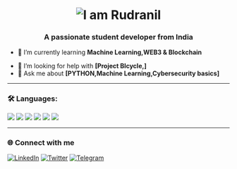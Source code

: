 <h1 align="center">
  <img src="https://readme-typing-svg.demolab.com?font=Fira+Code&pause=1000&color=22222&center=true&vCenter=true&width=445&lines=Hi+%F0%9F%91%8B%2C+I'm+Rudranil" alt="I am Rudranil " />
</h1>
<h3 align="center">A passionate student developer from India </h3>

<!-- 🔭 I’m currently working on **Smart WASTE segregation  & Tourism boos INDIA**-->
- 🌱 I’m currently learning **Machine Learning,WEB3 & Blockchain**
<!-- 👯 I’m looking to collaborate on **[Open source, projects, etc.]**-->
- 🤝 I’m looking for help with **[Project BIcycle,]**
- 💬 Ask me about **[PYTHON,Machine Learning,Cybersecurity basics]**
<!--- ⚡ Fun fact: **[]**-->

---

### 🛠️ Languages:

<p>
  <img src="https://img.shields.io/badge/-Python-EAC543?style=for-the-badge&logo=python&logoColor=white"/>
  <img src="https://img.shields.io/badge/-SQL-000000?style=for-the-badge&logo=postgresql&logoColor=white"/>
  <img src="https://img.shields.io/badge/-HTML5-E34F26?style=for-the-badge&logo=html5&logoColor=white"/>
  <img src="https://img.shields.io/badge/-CSS3-1572B6?style=for-the-badge&logo=css3&logoColor=white"/>
  <img src="https://img.shields.io/badge/- -ff5561?style=for-the-badge&logo=C&logoColor=white"/>
  <img src="https://img.shields.io/badge/-C++-00599C?style=for-the-badge&logo=c%2B%2B&logoColor=white"/>

</p>

---

<!--### 📈 GitHub Stats

<p>
  <img src="https://github-readme-stats.vercel.app/api?username=rudranil5&show_icons=true&theme=radical" alt="rudranil5" />
  <img src="https://github-readme-stats.vercel.app/api/top-langs/?username=rudranil5&layout=compact&theme=radical" alt="rudranil5" />
</p>

---
-->
### 🌐 Connect with me

[![LinkedIn](https://img.shields.io/badge/-LinkedIn-0077B5?style=flat-square&logo=linkedin&logoColor=white)](https://linkedin.com/in/rudranil5)
[![Twitter](https://img.shields.io/badge/-X-1DA1F2?style=flat-square&logo=twitter&logoColor=black)](https://twitter.com/Anihilin)
[![Telegram](https://img.shields.io/badge/-Telegram-2CA5E0?style=flat-square&logo=telegram&logoColor=white)](https://t.me/Rudranil_telegrambot)
